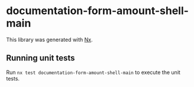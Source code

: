 # documentation-form-amount-shell-main

This library was generated with [Nx](https://nx.dev).

## Running unit tests

Run `nx test documentation-form-amount-shell-main` to execute the unit tests.
